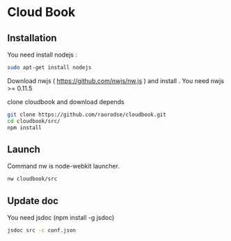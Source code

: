 # Cloud Book #
## Installation ##

You need install nodejs : 
```sh
sudo apt-get install nodejs
```
Download nwjs ( https://github.com/nwjs/nw.js ) and install . You need nwjs >= 0.11.5

clone cloudbook and download depends
```sh
git clone https://github.com/raurodse/cloudbook.git
cd cloudbook/src/
npm install
```

## Launch ##

Command nw is node-webkit launcher.

```sh
nw cloudbook/src
```

## Update doc ##
You need jsdoc (npm install -g jsdoc)
```sh
jsdoc src -c conf.json 
```
